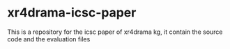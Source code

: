 # xr4drama-icsc-paper
This is a repository for the icsc paper of xr4drama kg, it contain the source code and the evaluation files
